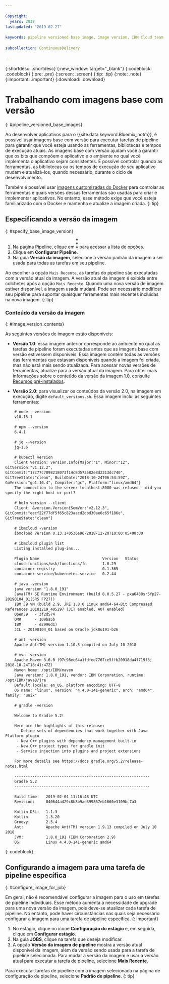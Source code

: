 ```yaml
---

Copyright:
  years: 2019
lastupdated: "2019-02-27"

keywords: pipeline versioned base image, image version, IBM Cloud team uses

subcollection: ContinuousDelivery

---
```


{:shortdesc: .shortdesc}
{:new_window: target="_blank"}
{:codeblock: .codeblock}
{:pre: .pre}
{:screen: .screen}
{:tip: .tip}
{:note: .note}
{:important: .important}
{:download: .download}


# Trabalhando com imagens base com versão
{: #pipeline_versioned_base_images}

Ao desenvolver aplicativos para o {{site.data.keyword.Bluemix_notm}}, é possível usar imagens base com versão para executar tarefas de pipeline para garantir que você esteja usando as ferramentas, bibliotecas e tempos de execução atuais. As imagens base com versão ajudam você a garantir que os bits que compõem o aplicativo e o ambiente no qual você implementa o aplicativo sejam consistentes. É possível controlar quando as ferramentas, as bibliotecas ou os tempos de execução de seu aplicativo mudam e atualizá-los, quando necessário, durante o ciclo de desenvolvimento.

Também é possível usar [imagens customizadas do Docker](/docs/services/ContinuousDelivery?topic=ContinuousDelivery-custom_docker_images) para controlar as ferramentas e quais versões dessas ferramentas são usadas para criar e implementar aplicativos. No entanto, esse método exige que você esteja familiarizado com o Docker e mantenha e atualize a imagem criada.
{: tip}

## Especificando a versão da imagem
{: #specify_base_image_version}

1. Na página Pipeline, clique em ![Ícone de estouro](images/overflow-icon-2.svg) para acessar a lista de opções.
2. Clique em **Configurar Pipeline**.
3. Na guia **Versão da imagem**, selecione a versão padrão da imagem a ser usada para todas as tarefas em seu pipeline. 

Ao escolher a opção `Mais Recente`, as tarefas do pipeline são executadas com a versão atual da imagem. A versão atual da imagem é exibida entre colchetes após a opção `Mais Recente`. Quando uma nova versão de imagem estiver disponível, a imagem usada mudará. Pode ser necessário modificar seu pipeline para suportar quaisquer ferramentas mais recentes incluídas na nova imagem.
{: tip}
 
 ### Conteúdo da versão da imagem
 {: #image_version_contents}
 
 As seguintes versões de imagem estão disponíveis:

* **Versão 1.0**: essa imagem anterior corresponde ao ambiente no qual as tarefas de pipeline foram executadas antes que as imagens base com versão estivessem disponíveis. Essa imagem contém todas as versões das ferramentas que estavam disponíveis quando a imagem foi criada, mas não está mais sendo atualizada. Para acessar novas versões de ferramentas, atualize para a versão atual da imagem. Para obter mais informações sobre o conteúdo da versão da imagem 1.0, consulte [Recursos pré-instalados](/docs/services/ContinuousDelivery?topic=ContinuousDelivery-deliverypipeline_environment#deliverypipeline_resources).

* **Versão 2.0**: para visualizar os conteúdos da versão 2.0, na imagem em execução, digite `default_versions.sh`. Essa imagem inclui as seguintes ferramentas:

```
	# node --version
	v10.15.1
	
	# npm --version
	6.4.1
	
	# jq --version
	jq-1.6
	
	# kubectl version
	Client Version: version.Info{Major:"1", Minor:"12", GitVersion:"v1.12.2", GitCommit:"17c77c7898218073f14c8d573582e8d2313dc740", GitTreeState:"clean", BuildDate:"2018-10-24T06:54:59Z", GoVersion:"go1.10.4", Compiler:"gc", Platform:"linux/amd64"}
	The connection to the server localhost:8080 was refused - did you specify the right host or port?
	
	# helm version --client
	Client: &version.Version{SemVer:"v2.12.3", GitCommit:"eecf22f77df5f65c823aacd2dbd30ae6c65f186e", GitTreeState:"clean"}
	
	# ibmcloud -version
	ibmcloud version 0.13.1+0536e96-2018-12-20T10:00:05+00:00
	
	# ibmcloud plugin list
	Listing installed plug-ins...
	
	Plugin Name                            Version   Status   
	cloud-functions/wsk/functions/fn       1.0.29       
	container-registry                     0.1.365      
	container-service/kubernetes-service   0.2.44       
	
	# java -version
	java version "1.8.0_191"
	Java(TM) SE Runtime Environment (build 8.0.5.27 - pxa6480sr5fp27-20190104_01(SR5 FP27))
	IBM J9 VM (build 2.9, JRE 1.8.0 Linux amd64-64-Bit Compressed References 20181219_405297 (JIT enabled, AOT enabled)
	OpenJ9   - 3f2d574
	OMR      - 109ba5b
	IBM      - e2996d1)
	JCL - 20190104_01 based on Oracle jdk8u191-b26
	
	# ant -version
	Apache Ant(TM) version 1.10.5 compiled on July 10 2018
	
	# mvn -version
	Apache Maven 3.6.0 (97c98ec64a1fdfee7767ce5ffb20918da4f719f3; 2018-10-24T18:41:47Z)
	Maven home: /opt/IBM/maven
	Java version: 1.8.0_191, vendor: IBM Corporation, runtime: /opt/IBM/java8/jre
	Default locale: en_US, platform encoding: UTF-8
	OS name: "linux", version: "4.4.0-141-generic", arch: "amd64", family: "unix"
	
	# gradle -version
	
	Welcome to Gradle 5.2!
	
	Here are the highlights of this release:
	 - Define sets of dependencies that work together with Java Platform plugin
	 - New C++ plugins with dependency management built-in
	 - New C++ project types for gradle init
	 - Service injection into plugins and project extensions
	
	For more details see https://docs.gradle.org/5.2/release-notes.html
	
	------------------------------------------------------------
	Gradle 5.2
	------------------------------------------------------------
	
	Build time:   2019-02-04 11:16:48 UTC
	Revision:     840644a429c8b8b9ae399867eb1660e3109bc7a3
	
	Kotlin DSL:   1.1.3
	Kotlin:       1.3.20
	Groovy:       2.5.4
	Ant:          Apache Ant(TM) version 1.9.13 compiled on July 10 2018
	JVM:          1.8.0_191 (IBM Corporation 2.9)
	OS:           Linux 4.4.0-141-generic amd64
  ```
 {: codeblock}
 
 ## Configurando a imagem para uma tarefa de pipeline específica
 {: #configure_image_for_job}
 
 Em geral, não é recomendável configurar a imagem para o uso em tarefas de pipeline individuais. Esse método aumenta a necessidade de upgrade para uma nova versão da imagem, pois deve-se atualizar cada tarefa de pipeline. No entanto, pode haver circunstâncias nas quais seja necessário configurar a imagem para uma tarefa de pipeline específica.
 {: important}
 
 1. No estágio, clique no ícone **Configuração do estágio** e, em seguida, clique em **Configurar estágio**.
 2. Na guia **JOBS**, clique na tarefa que deseja modificar.
 3. A opção **Versão da imagem de pipeline** mostra a versão atual disponível da imagem, além da versão sendo usada para a tarefa de pipeline selecionada. Para mudar a versão da imagem e usar a versão atual para executar a tarefa de pipeline, selecione **Mais Recente**.

Para executar tarefas de pipeline com a imagem selecionada na página de configuração de pipeline, selecione **Padrão de pipeline**.
{: tip}
